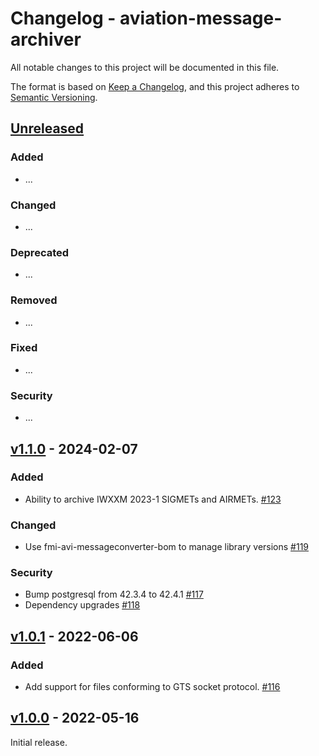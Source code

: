 # Changelog - aviation-message-archiver

All notable changes to this project will be documented in this file.

The format is based on [Keep a Changelog](https://keepachangelog.com/en/1.0.0/), and this project adheres
to [Semantic Versioning](https://semver.org/spec/v2.0.0.html).

## [Unreleased]

### Added

- ...

### Changed

- ...

### Deprecated

- ...

### Removed

- ...

### Fixed

- ...

### Security

- ...

## [v1.1.0] - 2024-02-07

### Added

- Ability to archive IWXXM 2023-1 SIGMETs and AIRMETs. [#123]

### Changed

- Use fmi-avi-messageconverter-bom to manage library versions [#119]

### Security

- Bump postgresql from 42.3.4 to 42.4.1 [#117]
- Dependency upgrades [#118]

## [v1.0.1] - 2022-06-06

### Added

- Add support for files conforming to GTS socket protocol. [#116]

## [v1.0.0] - 2022-05-16

Initial release.

[Unreleased]: https://github.com/fmidev/aviation-message-archiver/compare/aviation-message-archiver-1.1.1...HEAD

[v1.1.0]: https://github.com/fmidev/aviation-message-archiver/releases/tag/aviation-message-archiver-1.1.0

[v1.0.1]: https://github.com/fmidev/aviation-message-archiver/releases/tag/aviation-message-archiver-1.0.1

[v1.0.0]: https://github.com/fmidev/aviation-message-archiver/releases/tag/aviation-message-archiver-1.0.0

[#116]: https://github.com/fmidev/aviation-message-archiver/pull/116

[#117]: https://github.com/fmidev/aviation-message-archiver/pull/117

[#118]: https://github.com/fmidev/aviation-message-archiver/pull/118

[#119]: https://github.com/fmidev/aviation-message-archiver/pull/119

[#123]: https://github.com/fmidev/aviation-message-archiver/pull/123

